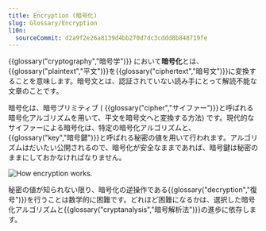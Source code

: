 ```yaml
---
title: Encryption (暗号化)
slug: Glossary/Encryption
l10n:
  sourceCommit: d2a9f2e26a8139d4bb270d7dc3cddd8b848719fe
---
```


{{glossary("cryptography","暗号学")}} において**暗号化**とは、 {{glossary("plaintext","平文")}}を{{glossary("ciphertext","暗号文")}}に変換することを意味します。暗号文とは、認証されていない読み手にとって解読不能な文章のことです。

暗号化は、暗号プリミティブ ( {{glossary("cipher","サイファー")}}と呼ばれる暗号化アルゴリズムを用いて、平文を暗号文へと変換する方法) です。現代的なサイファーによる暗号化は、特定の暗号化アルゴリズムと、{{glossary("key","暗号鍵")}}と呼ばれる秘密の値を用いて行われます。アルゴリズムはだいたい公開されるので、暗号化が安全なままであれば、暗号鍵は秘密のままにしておかなければなりません。

![How encryption works.](encryption.png)

秘密の値が知られない限り、暗号化の逆操作である{{glossary("decryption","復号")}}を行うことは数学的に困難です。どれほど困難になるかは、選択した暗号化アルゴリズムと{{glossary("cryptanalysis","暗号解析法")}}の進歩に依存します。
